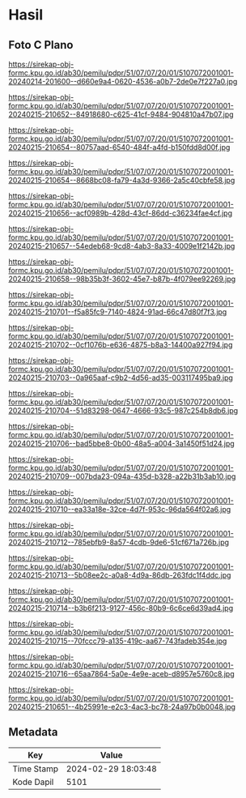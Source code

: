 # Hasil

## Foto C Plano

https://sirekap-obj-formc.kpu.go.id/ab30/pemilu/pdpr/51/07/07/20/01/5107072001001-20240214-201600--d660e9a4-0620-4536-a0b7-2de0e7f227a0.jpg

https://sirekap-obj-formc.kpu.go.id/ab30/pemilu/pdpr/51/07/07/20/01/5107072001001-20240215-210652--84918680-c625-41cf-9484-904810a47b07.jpg

https://sirekap-obj-formc.kpu.go.id/ab30/pemilu/pdpr/51/07/07/20/01/5107072001001-20240215-210654--80757aad-6540-484f-a4fd-b150fdd8d00f.jpg

https://sirekap-obj-formc.kpu.go.id/ab30/pemilu/pdpr/51/07/07/20/01/5107072001001-20240215-210654--8668bc08-fa79-4a3d-9366-2a5c40cbfe58.jpg

https://sirekap-obj-formc.kpu.go.id/ab30/pemilu/pdpr/51/07/07/20/01/5107072001001-20240215-210656--acf0989b-428d-43cf-86dd-c36234fae4cf.jpg

https://sirekap-obj-formc.kpu.go.id/ab30/pemilu/pdpr/51/07/07/20/01/5107072001001-20240215-210657--54edeb68-9cd8-4ab3-8a33-4009e1f2142b.jpg

https://sirekap-obj-formc.kpu.go.id/ab30/pemilu/pdpr/51/07/07/20/01/5107072001001-20240215-210658--98b35b3f-3602-45e7-b87b-4f079ee92269.jpg

https://sirekap-obj-formc.kpu.go.id/ab30/pemilu/pdpr/51/07/07/20/01/5107072001001-20240215-210701--f5a85fc9-7140-4824-91ad-66c47d80f7f3.jpg

https://sirekap-obj-formc.kpu.go.id/ab30/pemilu/pdpr/51/07/07/20/01/5107072001001-20240215-210702--0cf1076b-e636-4875-b8a3-14400a927f94.jpg

https://sirekap-obj-formc.kpu.go.id/ab30/pemilu/pdpr/51/07/07/20/01/5107072001001-20240215-210703--0a965aaf-c9b2-4d56-ad35-003117495ba9.jpg

https://sirekap-obj-formc.kpu.go.id/ab30/pemilu/pdpr/51/07/07/20/01/5107072001001-20240215-210704--51d83298-0647-4666-93c5-987c254b8db6.jpg

https://sirekap-obj-formc.kpu.go.id/ab30/pemilu/pdpr/51/07/07/20/01/5107072001001-20240215-210706--bad5bbe8-0b00-48a5-a004-3a1450f51d24.jpg

https://sirekap-obj-formc.kpu.go.id/ab30/pemilu/pdpr/51/07/07/20/01/5107072001001-20240215-210709--007bda23-094a-435d-b328-a22b31b3ab10.jpg

https://sirekap-obj-formc.kpu.go.id/ab30/pemilu/pdpr/51/07/07/20/01/5107072001001-20240215-210710--ea33a18e-32ce-4d7f-953c-96da564f02a6.jpg

https://sirekap-obj-formc.kpu.go.id/ab30/pemilu/pdpr/51/07/07/20/01/5107072001001-20240215-210712--785ebfb9-8a57-4cdb-9de6-51cf671a726b.jpg

https://sirekap-obj-formc.kpu.go.id/ab30/pemilu/pdpr/51/07/07/20/01/5107072001001-20240215-210713--5b08ee2c-a0a8-4d9a-86db-263fdc1f4ddc.jpg

https://sirekap-obj-formc.kpu.go.id/ab30/pemilu/pdpr/51/07/07/20/01/5107072001001-20240215-210714--b3b6f213-9127-456c-80b9-6c6ce6d39ad4.jpg

https://sirekap-obj-formc.kpu.go.id/ab30/pemilu/pdpr/51/07/07/20/01/5107072001001-20240215-210715--70fccc79-a135-419c-aa67-743fadeb354e.jpg

https://sirekap-obj-formc.kpu.go.id/ab30/pemilu/pdpr/51/07/07/20/01/5107072001001-20240215-210716--65aa7864-5a0e-4e9e-aceb-d8957e5760c8.jpg

https://sirekap-obj-formc.kpu.go.id/ab30/pemilu/pdpr/51/07/07/20/01/5107072001001-20240215-210651--4b25991e-e2c3-4ac3-bc78-24a97b0b0048.jpg


## Metadata

| Key        | Value               |
| ---------- | ------------------- |
| Time Stamp | 2024-02-29 18:03:48 |
| Kode Dapil | 5101                |



